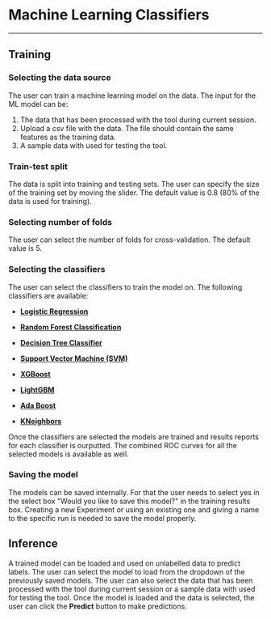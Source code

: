 # Machine Learning Classifiers
---------------------------

## Training

### Selecting the data source
The user can train a machine learning model on the data. The input for the ML model can be: 
1. The data that has been processed with the tool during current session.
2. Upload a csv file with the data. The file should contain the same features as the training data.
3. A sample data with used for testing the tool.

### Train-test split
The data is split into training and testing sets. The user can specify the size of the training set by moving the slider. The default value is 0.8 (80% of the data is used for training).

### Selecting number of folds
The user can select the number of folds for cross-validation. The default value is 5.

### Selecting the classifiers
The user can select the classifiers to train the model on. The following classifiers are available:
- [**Logistic Regression**](https://scikit-learn.org/stable/modules/generated/sklearn.linear_model.LogisticRegression.html)

- [**Random Forest Classification**](https://scikit-learn.org/stable/modules/generated/sklearn.ensemble.RandomForestClassifier.html)

- [**Decision Tree Classifier**](https://scikit-learn.org/stable/modules/generated/sklearn.tree.DecisionTreeClassifier.html)

- [**Support Vector Machine (SVM)**](https://scikit-learn.org/stable/modules/generated/sklearn.svm.SVC.html)

- [**XGBoost**](https://xgboost.readthedocs.io/en/stable/python/python_api.html#xgboost.XGBClassifier)

- [**LightGBM**](https://lightgbm.readthedocs.io/en/latest/pythonapi/lightgbm.LGBMClassifier.html#lightgbm.LGBMClassifier)

- [**Ada Boost**](https://scikit-learn.org/stable/modules/generated/sklearn.ensemble.AdaBoostClassifier.html)

- [**KNeighbors**](https://scikit-learn.org/stable/modules/generated/sklearn.neighbors.KNeighborsClassifier.html)

Once the classifiers are selected the models are trained and results reports for each classifier is ourputted. The combined ROC curves for all the selected models is available as well. 

### Saving the model
The models can be saved internally. For that the user needs to select yes in the select box "Would you like to save this model?" in the training results box. Creating a new Experiment or using an existing one and giving a name to the specific run is needed to save the model properly.

## Inference
A trained model can be loaded and used on unlabelled data to predict labels. The user can select the model to load from the dropdown of the previously saved models. The user can also select the data that has been processed with the tool during current session or a sample data with used for testing the tool. Once the model is loaded and the data is selected, the user can click the **Predict** button to make predictions.